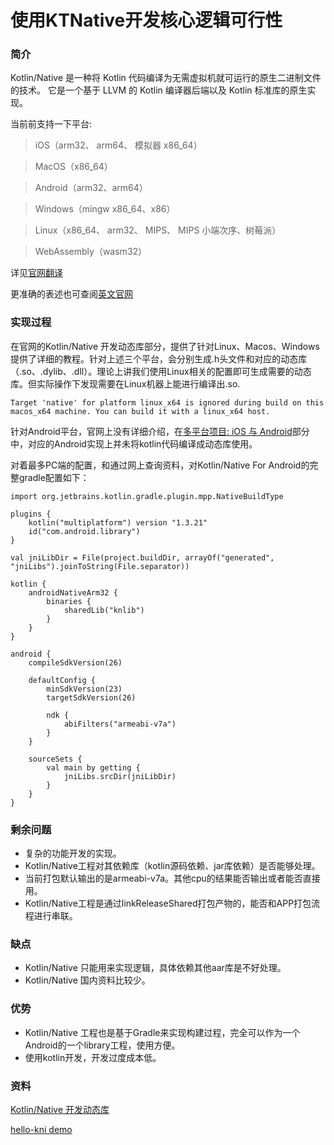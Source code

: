 使用KTNative开发核心逻辑可行性
======================================

### 简介


Kotlin/Native 是一种将 Kotlin 代码编译为无需虚拟机就可运行的原生二进制文件的技术。 它是一个基于 LLVM 的 Kotlin 编译器后端以及 Kotlin 标准库的原生实现。

当前前支持一下平台:

>iOS（arm32、 arm64、 模拟器 x86_64）

>MacOS（x86_64）

>Android（arm32、arm64）

>Windows（mingw x86_64、x86）

>Linux（x86_64、 arm32、 MIPS、 MIPS 小端次序、树莓派）

>WebAssembly（wasm32）

详见<a href="http://www.kotlincn.net/docs/reference/native-overview.html">官网翻译</a>

更准确的表述也可查阅<a href="https://kotlinlang.org/docs/reference/native-overview.html">英文官网</a>

### 实现过程
在官网的Kotlin/Native 开发动态库部分，提供了针对Linux、Macos、Windows提供了详细的教程。针对上述三个平台，会分别生成.h头文件和对应的动态库（.so、.dylib、.dll）。理论上讲我们使用Linux相关的配置即可生成需要的动态库。但实际操作下发现需要在Linux机器上能进行编译出.so.

```
Target 'native' for platform linux_x64 is ignored during build on this macos_x64 machine. You can build it with a linux_x64 host.

```


针对Android平台，官网上没有详细介绍，在<a href="https://www.kotlincn.net/docs/tutorials/native/mpp-ios-android.html">多平台项目: iOS 与 Android</a>部分中，对应的Android实现上并未将kotlin代码编译成动态库使用。

对着最多PC端的配置，和通过网上查询资料，对Kotlin/Native For Android的完整gradle配置如下：

```
import org.jetbrains.kotlin.gradle.plugin.mpp.NativeBuildType

plugins {
    kotlin("multiplatform") version "1.3.21"
    id("com.android.library")
}

val jniLibDir = File(project.buildDir, arrayOf("generated", "jniLibs").joinToString(File.separator))

kotlin {
    androidNativeArm32 {
        binaries {
            sharedLib("knlib")
        }
    }
}

android {
    compileSdkVersion(26)

    defaultConfig {
        minSdkVersion(23)
        targetSdkVersion(26)

        ndk {
            abiFilters("armeabi-v7a")
        }
    }

    sourceSets {
        val main by getting {
            jniLibs.srcDir(jniLibDir)
        }
    }
}

```


### 剩余问题

* 复杂的功能开发的实现。
* Kotlin/Native工程对其依赖库（kotlin源码依赖、jar库依赖）是否能够处理。
* 当前打包默认输出的是armeabi-v7a。其他cpu的结果能否输出或者能否直接用。
* Kotlin/Native工程是通过linkReleaseShared打包产物的，能否和APP打包流程进行串联。



### 缺点

* Kotlin/Native 只能用来实现逻辑，具体依赖其他aar库是不好处理。
* Kotlin/Native 国内资料比较少。

### 优势

* Kotlin/Native 工程也是基于Gradle来实现构建过程，完全可以作为一个Android的一个library工程，使用方便。
* 使用kotlin开发，开发过度成本低。


### 资料

<a href="https://www.kotlincn.net/docs/tutorials/native/dynamic-libraries.html">Kotlin/Native 开发动态库</a>

<a href="https://github.com/enbandari/hello-kni">hello-kni demo</a>
